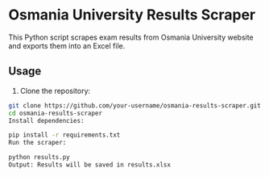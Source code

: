 # Osmania University Results Scraper

This Python script scrapes exam results from Osmania University website and exports them into an Excel file.

## Usage

1. Clone the repository:
```bash
git clone https://github.com/your-username/osmania-results-scraper.git
cd osmania-results-scraper
Install dependencies:

pip install -r requirements.txt
Run the scraper:

python results.py
Output: Results will be saved in results.xlsx

